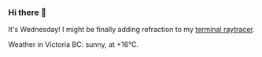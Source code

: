 ### Hi there :wave:

It's Wednesday! I might be finally adding refraction to my [terminal raytracer](https://github.com/bewuethr/bash-raytracer).

Weather in Victoria BC: sunny, at +16°C.
